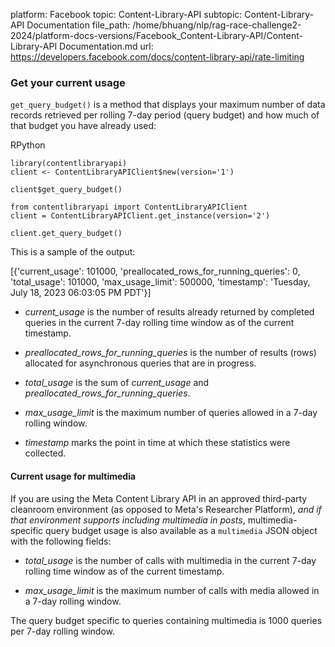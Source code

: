 platform: Facebook
topic: Content-Library-API
subtopic: Content-Library-API Documentation
file_path: /home/bhuang/nlp/rag-race-challenge2-2024/platform-docs-versions/Facebook_Content-Library-API/Content-Library-API Documentation.md
url: https://developers.facebook.com/docs/content-library-api/rate-limiting


### Get your current usage

`get_query_budget()` is a method that displays your maximum number of data records retrieved per rolling 7-day period (query budget) and how much of that budget you have already used:

RPython

    library(contentlibraryapi)
    client <- ContentLibraryAPIClient$new(version='1')
            
    client$get_query_budget()

    from contentlibraryapi import ContentLibraryAPIClient
    client = ContentLibraryAPIClient.get_instance(version='2')
    
    client.get_query_budget()

This is a sample of the output:

 
\[{'current\_usage': 101000,
  'preallocated\_rows\_for\_running\_queries': 0,
  'total\_usage': 101000,
  'max\_usage\_limit': 500000,
  'timestamp': 'Tuesday, July 18, 2023 06:03:05 PM PDT'}\]

* _current\_usage_ is the number of results already returned by completed queries in the current 7-day rolling time window as of the current timestamp.
    
* _preallocated\_rows\_for\_running\_queries_ is the number of results (rows) allocated for asynchronous queries that are in progress.
    
* _total\_usage_ is the sum of _current\_usage_ and _preallocated\_rows\_for\_running\_queries_.
    
* _max\_usage\_limit_ is the maximum number of queries allowed in a 7-day rolling window.
    
* _timestamp_ marks the point in time at which these statistics were collected.
    

#### Current usage for multimedia

If you are using the Meta Content Library API in an approved third-party cleanroom environment (as opposed to Meta's Researcher Platform), _and if that environment supports including multimedia in posts_, multimedia-specific query budget usage is also available as a `multimedia` JSON object with the following fields:

* _total\_usage_ is the number of calls with multimedia in the current 7-day rolling time window as of the current timestamp.
    
* _max\_usage\_limit_ is the maximum number of calls with media allowed in a 7-day rolling window.
    

The query budget specific to queries containing multimedia is 1000 queries per 7-day rolling window.